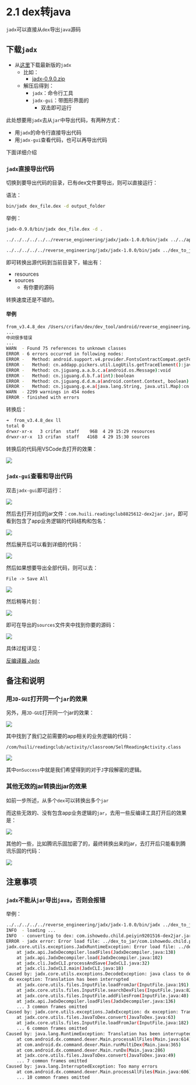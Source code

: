 # 2.1 dex转java

`jadx`可以直接从`dex`导出`java`源码

## 下载`jadx`

* 从[这里](https://github.com/skylot/jadx/releases)下载最新版的`jadx`
  * 比如：
    * [jadx-0.9.0.zip](https://github.com/skylot/jadx/releases/download/v0.9.0/jadx-0.9.0.zip)
  * 解压后得到：
    * `jadx`：命令行工具
    * `jadx-gui`：带图形界面的
      * 双击即可运行

此处想要用`jadx`去从`jar`中导出代码，有两种方式：

* 用`jadx`的命令行直接导出代码
* 用`jadx-gui`查看代码，也可以再导出代码

下面详细介绍

### `jadx`直接导出代码

切换到要导出代码的目录，已有dex文件要导出，则可以直接运行：

语法：

```bash
bin/jadx dex_file.dex -d output_folder
```

举例：

```bash
jadx-0.9.0/bin/jadx dex_file.dex -d .

../../../../../../reverse_engineering/jadx/jadx-1.0.0/bin/jadx ../../apk_to_dex/com.ishowedu.child.peiyin/com.ishowedu.child.peiyin8392664.dex -d com.ishowedu.child.peiyin8392664_java

../../../../../reverse_engineering/jadx/jadx-1.0.0/bin/jadx ../dex_to_jar/com.ishowedu.child.peiyin9201516-dex2jar.jar -d .
```

即可转换出源代码到当前目录下，输出有：

* resources
* sources
  * 有你要的源码

转换速度还是不错的。

#### 举例

```bash
from_v3.4.8_dex /Users/crifan/dev/dev_tool/android/reverse_engineering/jadx/jadx-0.9.0/bin/jadx ../../../../../xiaohuasheng/app_hook_dump_dex/FDex2/v3.4.8/com.huili.readingclub8825612.dex -d .
...
中间很多错误
...
WARN  - Found 75 references to unknown classes
ERROR - 6 errors occurred in following nodes:
ERROR -   Method: android.support.v4.provider.FontsContractCompat.getFontFromProvider(android.content.Context, android.support.v4.provider.FontRequest, java.lang.String, android.os.CancellationSignal):android.support.v4.provider.FontsContractCompat$FontInfo[]
ERROR -   Method: cn.addapp.pickers.util.LogUtils.getTraceElement():java.lang.String
ERROR -   Method: cn.jiguang.a.a.b.c.a(android.os.Message):void
ERROR -   Method: cn.jiguang.d.b.f.a(int):boolean
ERROR -   Method: cn.jiguang.d.d.m.a(android.content.Context, boolean):java.util.List<java.io.File>
ERROR -   Method: cn.jiguang.g.e.a(java.lang.String, java.util.Map):cn.jiguang.g.e
WARN  - 2299 warnings in 454 nodes
ERROR - finished with errors
```

转换后：

```bash
➜  from_v3.4.8_dex ll
total 0
drwxr-xr-x   3 crifan  staff    96B  4 29 15:29 resources
drwxr-xr-x  13 crifan  staff   416B  4 29 15:30 sources
```

转换后的代码用VSCode去打开的效果：

![](../../../assets/img/jadx_cli_exported_code.png)

### `jadx-gui`查看和导出代码

双击`jadx-gui`即可运行：

![](../../../assets/img/jadx_gui_running.png)

然后去打开对应的jar文件：`com.huili.readingclub8825612-dex2jar.jar`，即可看到包含了app业务逻辑的代码结构和包名：

![](../../../assets/img/jadx_decoded_app_logic_structure.png)

然后展开后可以看到详细的代码：

![](../../../assets/img/jadx_show_detailed_java_code.png)

然后如果想要导出全部代码，则可以去：

`File -> Save All`

![](../../../assets/img/jadx_save_all.png)

然后稍等片刻：

![](../../../assets/img/jadx_exporting_code.png)

即可在导出的`sources`文件夹中找到你要的源码：

![](../../../assets/img/exported_sources_found_java_src.png)

具体过程详见：

[反编译器 Jadx](https://book.crifan.org/books/android_app_security_crack/website/android_crack_tool/decompiler/common_decompilers/jadx.html)

## 备注和说明

### 用`JD-GUI`打开同一个`jar`的效果

另外，用`JD-GUI`打开同一个jar的效果：

![](../../../assets/img/jd_gui_open_app_logic_jar.png)

其中找到了我们之前需要的app相关的业务逻辑的代码：

`/com/huili/readingclub/activity/classroom/SelfReadingActivity.class`

![](../../../assets/img/include_app_logic_selfreadingactivity_code.png)

其中`onSuccess`中就是我们希望得到的对于`J`字段解密的逻辑。

### 其他无效的jar转换出jar的效果

如前一步所述，从多个`dex`可以转换出多个`jar`

而这些无效的、没有包含app业务逻辑的`jar`，去用一些反编译工具打开后的效果是：

![](../../../assets/img/jd_gui_open_jar_android.png)

其他的一些，比如腾讯乐固加密了的，最终转换出来的jar，去打开后只能看到腾讯乐固的代码：

![](../../../assets/img/jd_gui_jar_show_tencent_legu.png)

## 注意事项

### `jadx`不能从`jar`导出`java`，否则会报错

举例：

```bash
../../../../../reverse_engineering/jadx/jadx-1.0.0/bin/jadx ../dex_to_jar/com.ishowedu.child.peiyin9201516-dex2jar.jar -d .
INFO  - loading ...
INFO  - converting to dex: com.ishowedu.child.peiyin9201516-dex2jar.jar ...
ERROR - jadx error: Error load file: ../dex_to_jar/com.ishowedu.child.peiyin9201516-dex2jar.jar
jadx.core.utils.exceptions.JadxRuntimeException: Error load file: ../dex_to_jar/com.ishowedu.child.peiyin9201516-dex2jar.jar
    at jadx.api.JadxDecompiler.loadFiles(JadxDecompiler.java:138)
    at jadx.api.JadxDecompiler.load(JadxDecompiler.java:102)
    at jadx.cli.JadxCLI.processAndSave(JadxCLI.java:32)
    at jadx.cli.JadxCLI.main(JadxCLI.java:18)
Caused by: jadx.core.utils.exceptions.DecodeException: java class to dex conversion error:
 dx exception: Translation has been interrupted
    at jadx.core.utils.files.InputFile.loadFromJar(InputFile.java:191)
    at jadx.core.utils.files.InputFile.searchDexFiles(InputFile.java:82)
    at jadx.core.utils.files.InputFile.addFilesFrom(InputFile.java:40)
    at jadx.api.JadxDecompiler.loadFiles(JadxDecompiler.java:136)
    ... 3 common frames omitted
Caused by: jadx.core.utils.exceptions.JadxException: dx exception: Translation has been interrupted
    at jadx.core.utils.files.JavaToDex.convert(JavaToDex.java:63)
    at jadx.core.utils.files.InputFile.loadFromJar(InputFile.java:182)
    ... 6 common frames omitted
Caused by: java.lang.RuntimeException: Translation has been interrupted
    at com.android.dx.command.dexer.Main.processAllFiles(Main.java:614)
    at com.android.dx.command.dexer.Main.runMultiDex(Main.java:365)
    at com.android.dx.command.dexer.Main.runDx(Main.java:286)
    at jadx.core.utils.files.JavaToDex.convert(JavaToDex.java:49)
    ... 7 common frames omitted
Caused by: java.lang.InterruptedException: Too many errors
    at com.android.dx.command.dexer.Main.processAllFiles(Main.java:606)
    ... 10 common frames omitted
```
